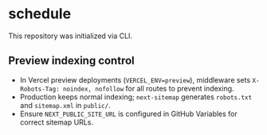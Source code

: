 # schedule

This repository was initialized via CLI.

## Preview indexing control

- In Vercel preview deployments (`VERCEL_ENV=preview`), middleware sets `X-Robots-Tag: noindex, nofollow` for all routes to prevent indexing.
- Production keeps normal indexing; `next-sitemap` generates `robots.txt` and `sitemap.xml` in `public/`.
- Ensure `NEXT_PUBLIC_SITE_URL` is configured in GitHub Variables for correct sitemap URLs.

